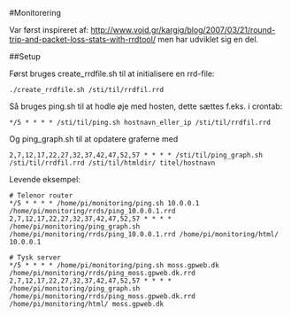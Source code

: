 #Monitorering

Var først inspireret af: http://www.void.gr/kargig/blog/2007/03/21/round-trip-and-packet-loss-stats-with-rrdtool/
men har udviklet sig en del.



##Setup

Først bruges create_rrdfile.sh til at initialisere en rrd-file:

```
./create_rrdfile.sh /sti/til/rrdfil.rrd
```


Så bruges ping.sh til at hodle øje med hosten, dette sættes f.eks. i crontab:

```
*/5 * * * * /sti/til/ping.sh hostnavn_eller_ip /sti/til/rrdfil.rrd 
```

Og ping_graph.sh til at opdatere graferne med

```
2,7,12,17,22,27,32,37,42,47,52,57 * * * * /sti/til/ping_graph.sh /sti/til/rrdfil.rrd /sti/til/htmldir/ titel/hostnavn
```



Levende eksempel:
```
# Telenor router
*/5 * * * * /home/pi/monitoring/ping.sh 10.0.0.1 /home/pi/monitoring/rrds/ping_10.0.0.1.rrd 
2,7,12,17,22,27,32,37,42,47,52,57 * * * * /home/pi/monitoring/ping_graph.sh /home/pi/monitoring/rrds/ping_10.0.0.1.rrd /home/pi/monitoring/html/ 10.0.0.1

# Tysk server
*/5 * * * * /home/pi/monitoring/ping.sh moss.gpweb.dk /home/pi/monitoring/rrds/ping_moss.gpweb.dk.rrd 
2,7,12,17,22,27,32,37,42,47,52,57 * * * * /home/pi/monitoring/ping_graph.sh /home/pi/monitoring/rrds/ping_moss.gpweb.dk.rrd /home/pi/monitoring/html/ moss.gpweb.dk
```
